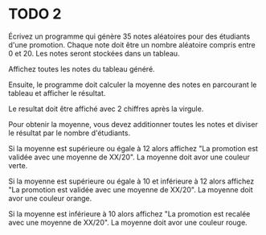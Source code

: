 # TODO 2

Écrivez un programme qui génère 35 notes aléatoires pour des étudiants d'une promotion. Chaque note doit être un nombre aléatoire compris entre 0 et 20. Les notes seront stockées dans un tableau.

Affichez toutes les notes du tableau généré.

Ensuite, le programme doit calculer la moyenne des notes en parcourant le tableau et afficher le résultat.

Le resultat doit être affiché avec 2 chiffres après la virgule.

Pour obtenir la moyenne, vous devez additionner toutes les notes et diviser le résultat par le nombre d'étudiants.

Si la moyenne est supérieure ou égale à 12 alors affichez "La promotion est validée avec une moyenne de XX/20". La moyenne doit avor une couleur verte.

Si la moyenne est supérieure ou égale à 10 et inférieure à 12 alors affichez "La promotion est validée avec une moyenne de XX/20". La moyenne doit avor une couleur orange.

Si la moyenne est inférieure à 10 alors affichez "La promotion est recalée avec une moyenne de XX/20". La moyenne doit avor une couleur rouge.